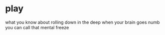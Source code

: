 # play
what you know about rolling down in the deep when your brain goes numb you can call that mental freeze
